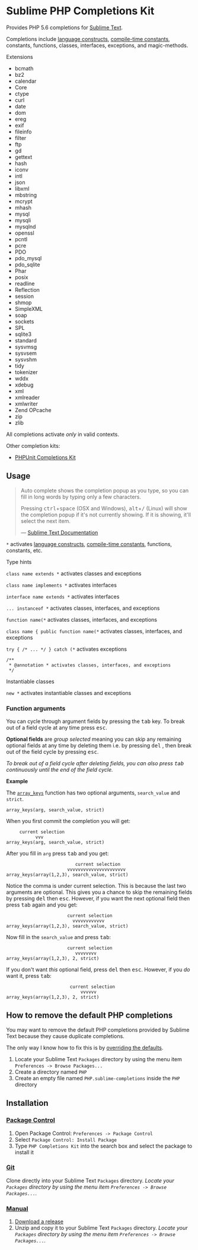 Sublime PHP Completions Kit
===========================

Provides PHP 5.6 completions for [Sublime Text](http://www.sublimetext.com).

Completions include [language constructs], [compile-time constants],
constants, functions, classes, interfaces, exceptions, and magic-methods.

[language constructs]: http://php.net/manual/reserved.keywords.php
[compile-time constants]: http://php.net/manual/reserved.keywords.php

Extensions

 - bcmath
 - bz2
 - calendar
 - Core
 - ctype
 - curl
 - date
 - dom
 - ereg
 - exif
 - fileinfo
 - filter
 - ftp
 - gd
 - gettext
 - hash
 - iconv
 - intl
 - json
 - libxml
 - mbstring
 - mcrypt
 - mhash
 - mysql
 - mysqli
 - mysqlnd
 - openssl
 - pcntl
 - pcre
 - PDO
 - pdo_mysql
 - pdo_sqlite
 - Phar
 - posix
 - readline
 - Reflection
 - session
 - shmop
 - SimpleXML
 - soap
 - sockets
 - SPL
 - sqlite3
 - standard
 - sysvmsg
 - sysvsem
 - sysvshm
 - tidy
 - tokenizer
 - wddx
 - xdebug
 - xml
 - xmlreader
 - xmlwriter
 - Zend OPcache
 - zip
 - zlib

All completions activate *only* in valid contexts.

Other completion kits:

* [PHPUnit Completions Kit](https://github.com/gerardroche/sublime-phpunitck)

Usage
-----

> Auto complete shows the completion popup as you type, so you can fill in long
> words by typing only a few characters.
>
> Pressing <kbd>ctrl</kbd>+<kbd>space</kbd> (OSX and Windows),
> <kbd>alt</kbd>+<kbd>/</kbd> (Linux) will show the completion popup if it's not
> currently showing.  If it is showing, it'll select the next item.
>
> &mdash; [Sublime Text Documentation](http://www.sublimetext.com/docs/3/auto_complete.html)

`*` activates [language constructs], [compile-time constants],
functions, constants, etc.

Type hints

`class name extends *` activates classes and exceptions

`class name implements *` activates interfaces

`interface name extends *` activates interfaces

`... instanceof *` activates classes, interfaces, and exceptions

`function name(*` activates classes, interfaces, and exceptions

`class name { public function name(*` activates classes, interfaces, and exceptions

`try { /* ... */ } catch (*` activates exceptions

    /**
     * @annotation * activates classes, interfaces, and exceptions
     */

Instantiable classes

`new *` activates instantiable classes and exceptions

### Function arguments

You can cycle through argument fields by pressing the <kbd>tab</kbd> key.  To
break out of a field cycle at any time press <kbd>esc</kbd>.

**Optional fields** are *group selected* meaning you can skip any remaining
optional fields at any time by deleting them i.e. by pressing <kbd>del</kbd>
, then break out of the field cycle by pressing <kbd>esc</kbd>.

*To break out of a field cycle after deleting fields, you can also press
<kbd>tab</kbd> continuously until the end of the field cycle.*

**Example**

The [`array_keys`][phpdocs_array_keys] function has two optional arguments,
`search_value` and `strict`.

    array_keys(arg, search_value, strict)

When you first commit the completion you will get:

         current selection
               vvv
    array_keys(arg, search_value, strict)

After you fill in `arg` press <kbd>tab</kbd> and you get:

                              current selection
                           vvvvvvvvvvvvvvvvvvvvvv
    array_keys(array(1,2,3), search_value, strict)

Notice the comma is under current selection.  This is because the last two
arguments are optional.  This gives you a chance to skip the remaining fields by
pressing <kbd>del</kbd> then <kbd>esc</kbd>.  However, if you want the next
optional field then press <kbd>tab</kbd> again and you get:

                           current selection
                             vvvvvvvvvvvv
    array_keys(array(1,2,3), search_value, strict)

Now fill in the `search_value` and press <kbd>tab</kbd>:

                           current selection
                              vvvvvvvv
    array_keys(array(1,2,3), 2, strict)

If you don't want *this* optional field, press <kbd>del</kbd> then
<kbd>esc</kbd>.  However, if you *do* want it, press <kbd>tab</kbd>:

                            current selection
                                vvvvvv
    array_keys(array(1,2,3), 2, strict)

[phpdocs_array_keys]: http://php.net/array_keys

How to remove the default PHP completions
-----------------------------------------

You may want to remove the default PHP completions provided by Sublime Text
because they cause duplicate completions.

The only way I know how to fix this is by [overriding the defaults](http://www.sublimetext.com/docs/3/packages.html).

1. Locate your Sublime Text `Packages` directory by using the menu item
`Preferences -> Browse Packages...`
2. Create a directory named `PHP`
3. Create an empty file named `PHP.sublime-completions` inside the `PHP`
directory

Installation
------------

### [Package Control](https://sublime.wbond.net/installation)

1. Open Package Control: `Preferences -> Package Control`
2. Select `Package Control: Install Package`
3. Type `PHP Completions Kit` into the search box and select the package to
install it

### [Git](http://git-scm.com)

Clone directly into your Sublime Text `Packages` directory.  *Locate your
`Packages` directory by using the menu item
`Preferences -> Browse Packages...`.*

### [Manual](http://www.sublimetext.com/docs/3/packages.html)

1. [Download a release](https://github.com/gerardroche/sublime-phpck/releases)
2. Unzip and copy it to your Sublime Text `Packages` directory.  *Locate your
`Packages` directory by using the menu item
`Preferences -> Browse Packages...`.*
